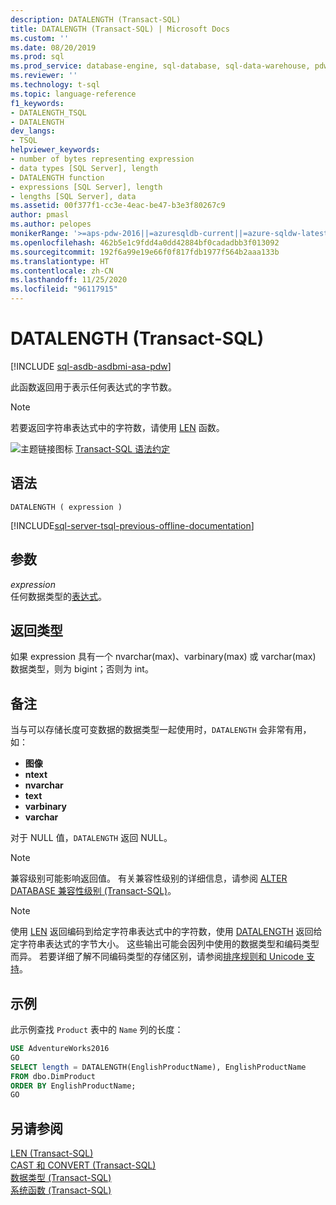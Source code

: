 ```yaml
---
description: DATALENGTH (Transact-SQL)
title: DATALENGTH (Transact-SQL) | Microsoft Docs
ms.custom: ''
ms.date: 08/20/2019
ms.prod: sql
ms.prod_service: database-engine, sql-database, sql-data-warehouse, pdw
ms.reviewer: ''
ms.technology: t-sql
ms.topic: language-reference
f1_keywords:
- DATALENGTH_TSQL
- DATALENGTH
dev_langs:
- TSQL
helpviewer_keywords:
- number of bytes representing expression
- data types [SQL Server], length
- DATALENGTH function
- expressions [SQL Server], length
- lengths [SQL Server], data
ms.assetid: 00f377f1-cc3e-4eac-be47-b3e3f80267c9
author: pmasl
ms.author: pelopes
monikerRange: '>=aps-pdw-2016||=azuresqldb-current||=azure-sqldw-latest||>=sql-server-2016||=sqlallproducts-allversions||>=sql-server-linux-2017||=azuresqldb-mi-current'
ms.openlocfilehash: 462b5e1c9fdd4a0dd42884bf0cadadbb3f013092
ms.sourcegitcommit: 192f6a99e19e66f0f817fdb1977f564b2aaa133b
ms.translationtype: HT
ms.contentlocale: zh-CN
ms.lasthandoff: 11/25/2020
ms.locfileid: "96117915"
---
```

# <a name="datalength-transact-sql"></a>DATALENGTH (Transact-SQL)
[!INCLUDE [sql-asdb-asdbmi-asa-pdw](../../includes/applies-to-version/sql-asdb-asdbmi-asa-pdw.md)]

此函数返回用于表示任何表达式的字节数。

> [!NOTE]
> 若要返回字符串表达式中的字符数，请使用 [LEN](../../t-sql/functions/len-transact-sql.md) 函数。
  
![主题链接图标](../../database-engine/configure-windows/media/topic-link.gif "“主题链接”图标") [Transact-SQL 语法约定](../../t-sql/language-elements/transact-sql-syntax-conventions-transact-sql.md)
  
## <a name="syntax"></a>语法  
  
```syntaxsql
DATALENGTH ( expression )   
```  

[!INCLUDE[sql-server-tsql-previous-offline-documentation](../../includes/sql-server-tsql-previous-offline-documentation.md)]

## <a name="arguments"></a>参数
*expression*  
任何数据类型的[表达式](../../t-sql/language-elements/expressions-transact-sql.md)。
  
## <a name="return-types"></a>返回类型
如果 expression 具有一个 nvarchar(max)、varbinary(max) 或 varchar(max) 数据类型，则为 bigint；否则为 int。
  
## <a name="remarks"></a>备注  
当与可以存储长度可变数据的数据类型一起使用时，`DATALENGTH` 会非常有用，如：
- **图像**
- **ntext**
- **nvarchar**
- **text**
- **varbinary**
- **varchar**
  
对于 NULL 值，`DATALENGTH` 返回 NULL。
  
> [!NOTE]  
> 兼容级别可能影响返回值。 有关兼容性级别的详细信息，请参阅 [ALTER DATABASE 兼容性级别 (Transact-SQL)](../../t-sql/statements/alter-database-transact-sql-compatibility-level.md)。  

> [!NOTE]
> 使用 [LEN](../../t-sql/functions/len-transact-sql.md) 返回编码到给定字符串表达式中的字符数，使用 [DATALENGTH](../../t-sql/functions/datalength-transact-sql.md) 返回给定字符串表达式的字节大小。 这些输出可能会因列中使用的数据类型和编码类型而异。 若要详细了解不同编码类型的存储区别，请参阅[排序规则和 Unicode 支持](../../relational-databases/collations/collation-and-unicode-support.md)。

## <a name="examples"></a>示例  
此示例查找 `Product` 表中的 `Name` 列的长度：
  
```sql
USE AdventureWorks2016  
GO
SELECT length = DATALENGTH(EnglishProductName), EnglishProductName  
FROM dbo.DimProduct  
ORDER BY EnglishProductName;  
GO  
```  
  
## <a name="see-also"></a>另请参阅
[LEN (Transact-SQL)](../../t-sql/functions/len-transact-sql.md)  
[CAST 和 CONVERT (Transact-SQL)](../../t-sql/functions/cast-and-convert-transact-sql.md)  
[数据类型 (Transact-SQL)](../../t-sql/data-types/data-types-transact-sql.md)  
[系统函数 (Transact-SQL)](../../relational-databases/system-functions/system-functions-category-transact-sql.md)
